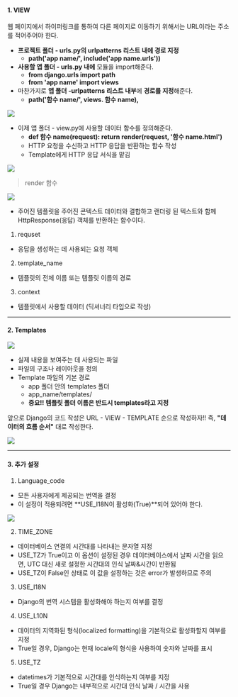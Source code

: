 #### 1. VIEW

웹 페이지에서 하이퍼링크를 통하여 다른 페이지로 이동하기 위해서는 URL이라는 주소를 적어주어야 한다.

-   **프로젝트 폴더 - urls.py의 urlpatterns 리스트 내에 경로 지정**
    -   **path('app name/', include('app name.urls'))**
-   **사용할 앱 폴더 - urls.py 내에** 모듈을 import해준다.  
	-   **from django.urls import path**
    -   **from 'app name' import views**
-   마찬가지로 **앱 폴더 -urlpatterns 리스트 내부**에 **경로를 지정**해준다.
    -   **path('함수 name/', views. 함수 name),**

![](https://blog.kakaocdn.net/dn/oId3e/btrK3ZW27lu/unztuvkQumvFNlNyif2wk1/img.png)




-   이제 앱 폴더 - view.py에 사용할 데이터 함수를 정의해준다.
    -   **def 함수 name(request): return render(request, '함수 name.html')**
    -   HTTP 요청을 수신하고 HTTP 응답을 반환하는 함수 작성
    -   Template에게 HTTP 응답 서식을 맡김

![](https://blog.kakaocdn.net/dn/Nyhk1/btrK6BUHndN/I3UQuqATCaqkURnfnECUt0/img.png)


> render 함수

![](https://blog.kakaocdn.net/dn/kCMoi/btrK4WeqINQ/ySckKRI88rQyrKAtbVSJV0/img.png)

-   주어진 템플릿을 주어진 콘텍스트 데이터와 결합하고 랜더링 된 텍스트와 함께 HttpResponse(응답) 객체를 반환하는 함수이다.

1. requset

-   응답을 생성하는 데 사용되는 요청 객체

2. template_name

-   템플릿의 전체 이름 또는 템플릿 이름의 경로

3. context

-   템플릿에서 사용할 데이터 (딕셔너리 타입으로 작성)

---

#### 2. Templates

![](https://blog.kakaocdn.net/dn/c4SKOn/btrK2nKBqTy/RzSl204ceQmnsXf8g8Zc0K/img.png)

-   실제 내용을 보여주는 데 사용되는 파일
-   파일의 구조나 레이아웃을 정의
-   Template 파일의 기본 경로
    -   app 폴더 안의 templates 폴더
    -   app_name/templates/
    -   **중요!! 템플릿 폴더 이름은 반드시 templates라고 지정**

앞으로 Django의 코드 작성은 URL - VIEW - TEMPLATE 순으로 작성하자!! 즉, **"데이터의 흐름 순서"** 대로 작성한다.

![](https://blog.kakaocdn.net/dn/cFTlvk/btrK8e5VRoo/kkCRUHhCpF2wOAEI2cxhYK/img.png)

---

#### 3. 추가 설정

1. Language_code

-   모든 사용자에게 제공되는 번역을 결정
-   이 설정이 적용되려면 **USE_I18N이 활성화(True)**되어 있어야 한다.

![](https://blog.kakaocdn.net/dn/crApVi/btrK561JBXb/IY5S6K8cQWMF33BdgCPPj1/img.png)

2. TIME_ZONE

-   데이터베이스 연결의 시간대를 나타내는 문자열 지정
-   USE_TZ가 True이고 이 옵션이 설정된 경우 데이터베이스에서 날짜 시간을 읽으면, UTC 대신 새로 설정한 시간대의 인식 날짜&시간이 반환됨
-   USE_TZ이 False인 상태로 이 값을 설정하는 것은 error가 발생하므로 주의

3. USE_I18N

-   Django의 번역 시스템을 활성화해야 하는지 여부를 결정

4. USE_L10N

-   데이터의 지역화된 형식(localized formatting)을 기본적으로 활성화할지 여부를 지정
-   True일 경우, Django는 현재 locale의 형식을 사용하여 숫자와 날짜를 표시

5. USE_TZ

-   datetimes가 기본적으로 시간대를 인식하는지 여부를 지정
-   True일 경우 Django는 내부적으로 시간대 인식 날짜 / 시간을 사용